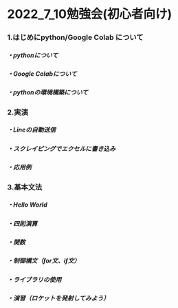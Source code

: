 # 2022_7_10勉強会(初心者向け)
###  1.はじめにpython/Google Colab について
#####  ・pythonについて
#####  ・Google Colabについて
#####  ・pythonの環境構築について
###  2.実演
#####  ・Lineの自動送信
#####  ・スクレイピングでエクセルに書き込み
#####  ・応用例
###  3.基本文法
#####  ・Hello World
#####  ・四則演算
#####  ・関数
#####  ・制御構文（for文、if文）
#####  ・ライブラリの使用
#####  ・演習（ロケットを発射してみよう）
